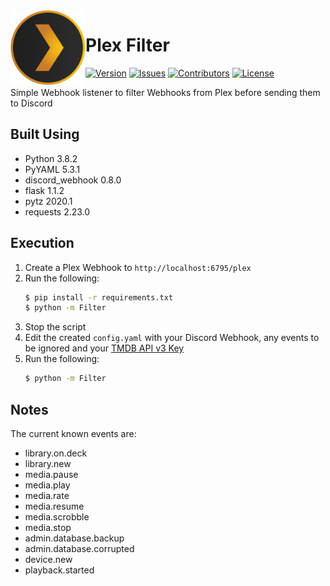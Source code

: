 <img src="https://raw.githubusercontent.com/Macro303/Plex-Filter/master/logo.png" align="left" width="120" height="120" alt="Plex Filter Logo">

# Plex Filter
[![Version](https://img.shields.io/github/tag-pre/Macro303/Plex-Filter.svg?label=version&style=flat-square)](https://github.com/Macro303/Plex-Filter/releases)
[![Issues](https://img.shields.io/github/issues/Macro303/Plex-Filter.svg?style=flat-square)](https://github.com/Macro303/Plex-Filter/issues)
[![Contributors](https://img.shields.io/github/contributors/Macro303/Plex-Filter.svg?style=flat-square)](https://github.com/Macro303/Plex-Filter/graphs/contributors)
[![License](https://img.shields.io/github/license/Macro303/Plex-Filter.svg?style=flat-square)](https://opensource.org/licenses/MIT)

Simple Webhook listener to filter Webhooks from Plex before sending them to Discord

## Built Using
 - Python 3.8.2
 - PyYAML 5.3.1
 - discord_webhook 0.8.0
 - flask 1.1.2
 - pytz 2020.1
 - requests 2.23.0

## Execution
1. Create a Plex Webhook to `http://localhost:6795/plex`
2. Run the following:
    ```bash
    $ pip install -r requirements.txt
    $ python -m Filter
    ```
3. Stop the script
4. Edit the created `config.yaml` with your Discord Webhook, any events to be ignored and your [TMDB API v3 Key](https://developers.themoviedb.org/3)
4. Run the following:
    ```bash
   $ python -m Filter
    ```

## Notes
The current known events are:
 - library.on.deck
 - library.new
 - media.pause
 - media.play
 - media.rate
 - media.resume
 - media.scrobble
 - media.stop
 - admin.database.backup
 - admin.database.corrupted
 - device.new
 - playback.started